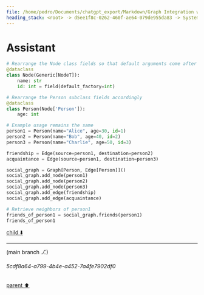 ```yaml
---
file: /home/pedro/Documents/chatgpt_export/Markdown/Graph Integration with Dataclasses.md
heading_stack: <root> -> d5ee1f8c-0262-460f-ae64-079de955da83 -> System -> 4df2c66a-be68-4ed7-939e-5244c07c0394 -> System -> aaa29239-053e-4660-afbe-53e2c8bdaf73 -> User -> 68e1c43a-7d95-419f-8a58-ed77216df416 -> Assistant -> Design Goals -> Components -> Node Class -> Edge Class -> Graph Class -> Observers -> Complete Example -> aaa2b8c0-61e3-452c-ab9f-729395a2d79c -> User -> 14a21363-9c4f-4d33-b7f1-3eca1e79d29c -> Assistant -> 4a5e2a3f-ac57-4e0e-9048-1f1fc82073aa -> Tool -> cea21ee6-1cb1-4fc6-b2ce-a82138645c80 -> Assistant -> aaa27cc4-8bab-410d-ba5e-040a093984ca -> User -> 37c8a936-a17b-4aef-a851-5c1dcd876078 -> Assistant -> c2f8ec96-a0e5-4ab6-b956-27ce1c9ddadd -> Tool -> 5ff5e072-3745-44c8-84b6-675d749b9c35 -> Assistant -> c3de0a80-97f4-4421-8dd9-84f565e6d762 -> Assistant -> d0e745db-6225-4bd6-8b49-6e5c832ec309 -> Tool -> f6feb84d-c67e-47cb-b660-27818edcd6c4 -> Assistant -> 65144943-f7f7-404e-bc70-5e5a83d5d496 -> Assistant
---
```

# Assistant

```python
# Rearrange the Node class fields so that default arguments come after non-default arguments
@dataclass
class Node(Generic[NodeT]):
    name: str
    id: int = field(default_factory=int)

# Rearrange the Person subclass fields accordingly
@dataclass
class Person(Node['Person']):
    age: int

# Example usage remains the same
person1 = Person(name="Alice", age=30, id=1)
person2 = Person(name="Bob", age=40, id=2)
person3 = Person(name="Charlie", age=50, id=3)

friendship = Edge(source=person1, destination=person2)
acquaintance = Edge(source=person1, destination=person3)

social_graph = Graph[Person, Edge[Person]]()
social_graph.add_node(person1)
social_graph.add_node(person2)
social_graph.add_node(person3)
social_graph.add_edge(friendship)
social_graph.add_edge(acquaintance)

# Retrieve neighbors of person1
friends_of_person1 = social_graph.friends(person1)
friends_of_person1
```

[child ⬇️](#5cdf8a64-a799-4b4e-a452-7a4fe7902df0)

---

(main branch ⎇)
###### 5cdf8a64-a799-4b4e-a452-7a4fe7902df0
[parent ⬆️](#65144943-f7f7-404e-bc70-5e5a83d5d496)
